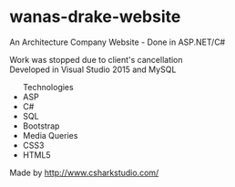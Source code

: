 # wanas-drake-website
An Architecture Company Website - Done in ASP.NET/C#
<br>

Work was stopped due to client's cancellation <br> Developed in Visual Studio 2015 and MySQL

<ul> Technologies 
<li>ASP</li>
<li>C#</li>
<li>SQL</li>
<li>Bootstrap</li>
<li>Media Queries</li>
<li>CSS3</li>
<li>HTML5</li>
</ul>

Made by <a>http://www.csharkstudio.com/</a>
